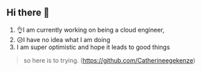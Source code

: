 ## Hi there 👋
1. 👌I am currently working on being a cloud engineer,
2. 😥I have no idea what I am doing
3. I am super optimistic and hope it leads to good things
> so here is to trying.
(https://github.com/Catherineegekenze)
<!--
**Catherineegekenze/catherineegekenze** is a ✨ _special_ ✨ repository because its `README.md` (this file) appears on your GitHub profile.

Here are some ideas to get you started:

- 🔭 I’m currently working on ...
- 🌱 I’m currently learning ...
- 👯 I’m looking to collaborate on ...
- 🤔 I’m looking for help with ...
- 💬 Ask me about ...
- 📫 How to reach me: ...
- 😄 Pronouns: ...
- ⚡ Fun fact: ...
-->
